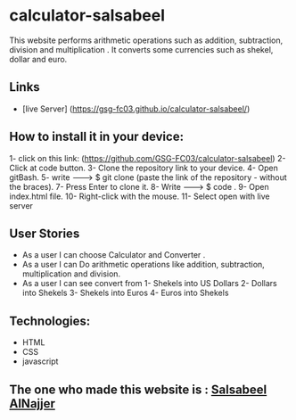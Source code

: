 # calculator-salsabeel

This website performs arithmetic operations such as addition, subtraction, division and multiplication .
It converts some currencies such as shekel, dollar and euro.

## Links

- [live Server] (https://gsg-fc03.github.io/calculator-salsabeel/)

## How to install it in your device:

1- click on this link: (https://github.com/GSG-FC03/calculator-salsabeel)
2- Click at code button.
3- Clone the repository‏ link to your device.
4- Open gitBash.
5- write ---> $ git clone (paste the link of the repository - without the braces).
7- Press Enter to clone it.
8- Write ---> $ code .
9- Open index.html file.
10- Right-click with the mouse.
11- Select open with live server

## User Stories

- As a user I can choose Calculator and Converter .
- As a user I can Do arithmetic operations like addition, subtraction, multiplication and division.
- As a user I can see convert from
  1- Shekels into US Dollars
  2- Dollars into Shekels
  3- Shekels into Euros
  4- Euros into Shekels

## Technologies:

- HTML
- CSS
- javascript

## The one who made this website is : [Salsabeel AlNajjer](https://github.com/salsabeelomar)
